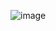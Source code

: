 ![image](https://user-images.githubusercontent.com/101545758/200567662-8b593a70-ce48-4a4e-8a78-04da0817fc02.png)
